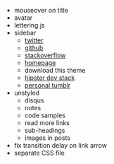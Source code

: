 * mouseover on title
* avatar
* lettering.js
* sidebar
	* [twitter](https://twitter.com/rfletcherew)
	* [github](https://github.com/robfletcher/)
	* [stackoverflow](http://stackoverflow.com/users/565049/pirate-rob)
	* [homepage](http://freeside.co/)
	* download this theme
	* [hipster dev stack](http://hipsterdevstack.tumblr.com/)
	* [personal tumblr](http://piraterob.tumblr.com/)
* unstyled
	* disqus
	* notes
	* code samples
	* read more links
	* sub-headings
	* images in posts
* fix transition delay on link arrow
* separate CSS file
